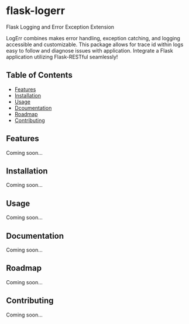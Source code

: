 # flask-logerr
Flask Logging and Error Exception Extension

LogErr combines makes error handling, exception catching, and logging 
accessible and customizable. This package allows for trace id within
logs easy to follow and diagnose issues with application. Integrate
a Flask application utilizing Flask-RESTful seamlessly!

## Table of Contents

* [Features](#features)
* [Installation](#installation)
* [Usage](#usage)
* [Dcoumentation](#documentation)
* [Roadmap](#roadmap)
* [Contributing](#contributing)

## Features

Coming soon...

## Installation

Coming soon...

## Usage

Coming soon...

## Documentation

Coming soon...

## Roadmap

Coming soon...

## Contributing

Coming soon...

